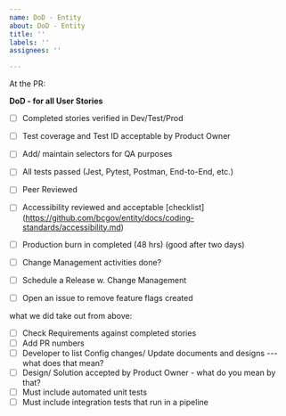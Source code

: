 ```yaml
---
name: DoD - Entity
about: DoD - Entity
title: ''
labels: ''
assignees: ''

---
```


At the PR:


**DoD - for all User Stories**

- [ ] Completed stories verified in Dev/Test/Prod
- [ ] Test coverage and Test ID acceptable by Product Owner
- [ ] Add/ maintain selectors for QA purposes
- [ ] All tests passed (Jest, Pytest, Postman, End-to-End, etc.)
- [ ] Peer Reviewed
- [ ] Accessibility reviewed and acceptable [checklist] (https://github.com/bcgov/entity/docs/coding-standards/accessibility.md)
- [ ] Production burn in completed (48 hrs) (good after two days)
- [ ] Change Management activities done?
- [ ] Schedule a Release w. Change Management
- [ ] Open an issue to remove feature flags created




what we did take out from above:
- [ ] Check Requirements against completed stories
- [ ] Add PR numbers
- [ ] Developer to list Config changes/ Update documents and designs --- what does that mean?
- [ ] Design/ Solution accepted by Product Owner - what do you mean by that? 
- [ ] Must include automated unit tests 
- [ ] Must include integration tests that run in a pipeline

